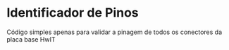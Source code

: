 # Identificador de Pinos

Código simples apenas para validar a pinagem de todos os conectores da placa base HwIT
